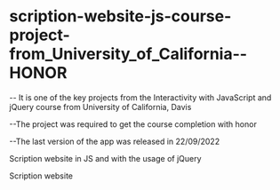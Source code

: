 # scription-website-js-course-project-from_University_of_California--HONOR

-- It is one of the key projects from the Interactivity with JavaScript and jQuery course from University of California, Davis

--The project was required to get the course completion with honor

--The last version of the app was released in 22/09/2022

Scription website in JS and with the usage of jQuery

Scription website

